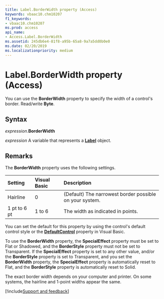 ```yaml
---
title: Label.BorderWidth property (Access)
keywords: vbaac10.chm10207
f1_keywords:
- vbaac10.chm10207
ms.prod: access
api_name:
- Access.Label.BorderWidth
ms.assetid: 245db6e4-81f8-a95b-65a8-9a7a5dd0b0e0
ms.date: 02/20/2019
ms.localizationpriority: medium
---
```



# Label.BorderWidth property (Access)

You can use the **BorderWidth** property to specify the width of a control's border. Read/write **Byte**.


## Syntax

_expression_.**BorderWidth**

_expression_ A variable that represents a **[Label](Access.Label.md)** object.


## Remarks

The **BorderWidth** property uses the following settings.

|Setting|Visual Basic|Description|
|:-----|:-----|:-----|
|Hairline|0|(Default) The narrowest border possible on your system.|
|1 pt to 6 pt|1 to 6|The width as indicated in points.|

You can set the default for this property by using the control's default control style or the **[DefaultControl](access.form.defaultcontrol.md)** property in Visual Basic.

To use the **BorderWidth** property, the **SpecialEffect** property must be set to Flat or Shadowed, and the **BorderStyle** property must not be set to Transparent. If the **SpecialEffect** property is set to any other value, and/or the **BorderStyle** property is set to Transparent, and you set the **BorderWidth** property, the **SpecialEffect** property is automatically reset to Flat, and the **BorderStyle** property is automatically reset to Solid.

The exact border width depends on your computer and printer. On some systems, the hairline and 1-point widths appear the same.




[!include[Support and feedback](~/includes/feedback-boilerplate.md)]